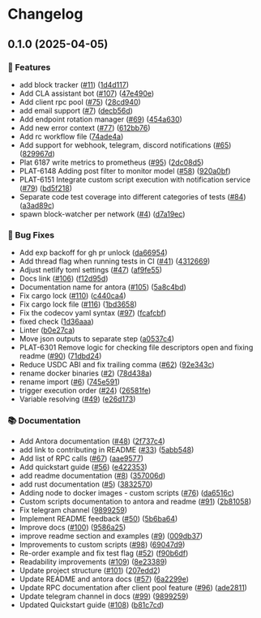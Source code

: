 # Changelog

## 0.1.0 (2025-04-05)


### 🚀 Features

* add block tracker ([#11](https://github.com/OpenZeppelin/openzeppelin-monitor/issues/11)) ([1d4d117](https://github.com/OpenZeppelin/openzeppelin-monitor/commit/1d4d117aab56e2c31c0747d6bf681fe60b2d8b10))
* Add CLA assistant bot ([#107](https://github.com/OpenZeppelin/openzeppelin-monitor/issues/107)) ([47e490e](https://github.com/OpenZeppelin/openzeppelin-monitor/commit/47e490e4a5657a48bc60f85c38d72aca16334ac0))
* Add client rpc pool ([#75](https://github.com/OpenZeppelin/openzeppelin-monitor/issues/75)) ([28cd940](https://github.com/OpenZeppelin/openzeppelin-monitor/commit/28cd940a8aea5c97fb15a4ca0d415debaa2864b1))
* add email support ([#7](https://github.com/OpenZeppelin/openzeppelin-monitor/issues/7)) ([decb56d](https://github.com/OpenZeppelin/openzeppelin-monitor/commit/decb56d45d3f1000346c24e137d1a5d952c4a9dd))
* Add endpoint rotation manager ([#69](https://github.com/OpenZeppelin/openzeppelin-monitor/issues/69)) ([454a630](https://github.com/OpenZeppelin/openzeppelin-monitor/commit/454a630cf92c305ea5d9254b211a7b60abf8804d))
* Add new error context ([#77](https://github.com/OpenZeppelin/openzeppelin-monitor/issues/77)) ([612bb76](https://github.com/OpenZeppelin/openzeppelin-monitor/commit/612bb76b9c8e9a470fc68685c2f06481663a9474))
* Add rc workflow file ([74ade4a](https://github.com/OpenZeppelin/openzeppelin-monitor/commit/74ade4aadf22cc868d5df7a8b2294818fb47f5e2))
* Add support for webhook, telegram, discord notifications ([#65](https://github.com/OpenZeppelin/openzeppelin-monitor/issues/65)) ([829967d](https://github.com/OpenZeppelin/openzeppelin-monitor/commit/829967da45062dc22ffb0cb3376e68101a46b3e9))
* Plat 6187 write metrics to prometheus ([#95](https://github.com/OpenZeppelin/openzeppelin-monitor/issues/95)) ([2dc08d5](https://github.com/OpenZeppelin/openzeppelin-monitor/commit/2dc08d51670834f453498299937debfca67fa1b7))
* PLAT-6148 Adding post filter to monitor model ([#58](https://github.com/OpenZeppelin/openzeppelin-monitor/issues/58)) ([920a0bf](https://github.com/OpenZeppelin/openzeppelin-monitor/commit/920a0bf27953b67eb722d17d5ebf50b51237d4d4))
* PLAT-6151 Integrate custom script execution with notification service ([#79](https://github.com/OpenZeppelin/openzeppelin-monitor/issues/79)) ([bd5f218](https://github.com/OpenZeppelin/openzeppelin-monitor/commit/bd5f218507dfc30bd4b2182077e2997cf04b8877))
* Separate code test coverage into different categories of tests ([#84](https://github.com/OpenZeppelin/openzeppelin-monitor/issues/84)) ([a3ad89c](https://github.com/OpenZeppelin/openzeppelin-monitor/commit/a3ad89cdcf0bab5883af7ec36b854fedc2f060cd))
* spawn block-watcher per network ([#4](https://github.com/OpenZeppelin/openzeppelin-monitor/issues/4)) ([d7a19ec](https://github.com/OpenZeppelin/openzeppelin-monitor/commit/d7a19ec57344e4fb28dffc6f2025e809d0f5d946))


### 🐛 Bug Fixes

* Add exp backoff for gh pr unlock ([da66954](https://github.com/OpenZeppelin/openzeppelin-monitor/commit/da669549567c553390a858fd0b68f847259d1105))
* Add thread flag when running tests in CI ([#41](https://github.com/OpenZeppelin/openzeppelin-monitor/issues/41)) ([4312669](https://github.com/OpenZeppelin/openzeppelin-monitor/commit/4312669d8da84f5cf7e7817b10c377fe3a6992af))
* Adjust netlify toml settings ([#47](https://github.com/OpenZeppelin/openzeppelin-monitor/issues/47)) ([af9fe55](https://github.com/OpenZeppelin/openzeppelin-monitor/commit/af9fe553a92cfc47a306a7dcfc43be0b2257f835))
* Docs link ([#106](https://github.com/OpenZeppelin/openzeppelin-monitor/issues/106)) ([f12d95d](https://github.com/OpenZeppelin/openzeppelin-monitor/commit/f12d95d85ad9230bece0342c39cb5c3c1cd62832))
* Documentation name for antora ([#105](https://github.com/OpenZeppelin/openzeppelin-monitor/issues/105)) ([5a8c4bd](https://github.com/OpenZeppelin/openzeppelin-monitor/commit/5a8c4bd8315e62bb2dedb066f6b6bfcaa09c2d37))
* Fix cargo lock ([#110](https://github.com/OpenZeppelin/openzeppelin-monitor/issues/110)) ([c440ca4](https://github.com/OpenZeppelin/openzeppelin-monitor/commit/c440ca43542e919cd473a7d533b0820cf5474d3e))
* Fix cargo lock file ([#116](https://github.com/OpenZeppelin/openzeppelin-monitor/issues/116)) ([1bd3658](https://github.com/OpenZeppelin/openzeppelin-monitor/commit/1bd3658ab507c2dde90a2132b6eaec6d849e0e3c))
* Fix the codecov yaml syntax ([#97](https://github.com/OpenZeppelin/openzeppelin-monitor/issues/97)) ([fcafcbf](https://github.com/OpenZeppelin/openzeppelin-monitor/commit/fcafcbf5765014a65c3f2c8718ee0f24a4531ebe))
* fixed check ([1d36aaa](https://github.com/OpenZeppelin/openzeppelin-monitor/commit/1d36aaa63ca12b4a660ec7e7bfcb18f722d8adf2))
* Linter ([b0e27ca](https://github.com/OpenZeppelin/openzeppelin-monitor/commit/b0e27ca21f8e39b3a3c16d356df00dfcd0a868e5))
* Move json outputs to separate step ([a0537c4](https://github.com/OpenZeppelin/openzeppelin-monitor/commit/a0537c48722eed08681dc58c7f9d0e5101cbf139))
* PLAT-6301 Remove logic for checking file descriptors open and fixing readme ([#90](https://github.com/OpenZeppelin/openzeppelin-monitor/issues/90)) ([71dbd24](https://github.com/OpenZeppelin/openzeppelin-monitor/commit/71dbd24a9ba5ab4c37cf4be432a4614c2e68166b))
* Reduce USDC ABI and fix trailing comma ([#62](https://github.com/OpenZeppelin/openzeppelin-monitor/issues/62)) ([92e343c](https://github.com/OpenZeppelin/openzeppelin-monitor/commit/92e343c09dc2da565912b6cd5bc83fbdc591cdb5))
* rename docker binaries ([#2](https://github.com/OpenZeppelin/openzeppelin-monitor/issues/2)) ([78d438a](https://github.com/OpenZeppelin/openzeppelin-monitor/commit/78d438a1ca4931651d3ca106c5dbda1ea1357574))
* rename import ([#6](https://github.com/OpenZeppelin/openzeppelin-monitor/issues/6)) ([745e591](https://github.com/OpenZeppelin/openzeppelin-monitor/commit/745e591faba06f557b2f6a091434250ed559df6e))
* trigger execution order ([#24](https://github.com/OpenZeppelin/openzeppelin-monitor/issues/24)) ([26581fe](https://github.com/OpenZeppelin/openzeppelin-monitor/commit/26581fec9ec1078ea4284fd6b43509616c66ad64))
* Variable resolving ([#49](https://github.com/OpenZeppelin/openzeppelin-monitor/issues/49)) ([e26d173](https://github.com/OpenZeppelin/openzeppelin-monitor/commit/e26d17314e9b2e78c0772a46f3139da70c6ca144))


### 📚 Documentation

* Add Antora documentation ([#48](https://github.com/OpenZeppelin/openzeppelin-monitor/issues/48)) ([2f737c4](https://github.com/OpenZeppelin/openzeppelin-monitor/commit/2f737c4c040090bd3acd0af90d3f24045b8ff173))
* add link to contributing in README ([#33](https://github.com/OpenZeppelin/openzeppelin-monitor/issues/33)) ([5abb548](https://github.com/OpenZeppelin/openzeppelin-monitor/commit/5abb548c199f3a033860b027461e5fb3cd60e565))
* Add list of RPC calls ([#67](https://github.com/OpenZeppelin/openzeppelin-monitor/issues/67)) ([aae9577](https://github.com/OpenZeppelin/openzeppelin-monitor/commit/aae9577f4e011eaca12adb7997bf5fd28a558f83))
* Add quickstart guide ([#56](https://github.com/OpenZeppelin/openzeppelin-monitor/issues/56)) ([e422353](https://github.com/OpenZeppelin/openzeppelin-monitor/commit/e422353873335540afce5a9a5702c786c71eea75))
* add readme documentation ([#8](https://github.com/OpenZeppelin/openzeppelin-monitor/issues/8)) ([357006d](https://github.com/OpenZeppelin/openzeppelin-monitor/commit/357006d98f6cc8d160920e702dc78662008d39a3))
* add rust documentation ([#5](https://github.com/OpenZeppelin/openzeppelin-monitor/issues/5)) ([3832570](https://github.com/OpenZeppelin/openzeppelin-monitor/commit/3832570adf4854279fcda215fbbba5eb0d5396a1))
* Adding node to docker images - custom scripts ([#76](https://github.com/OpenZeppelin/openzeppelin-monitor/issues/76)) ([da6516c](https://github.com/OpenZeppelin/openzeppelin-monitor/commit/da6516c6f3afccb297cb1c1251f673e02ceaeaa5))
* Custom scripts documentation to antora and readme ([#91](https://github.com/OpenZeppelin/openzeppelin-monitor/issues/91)) ([2b81058](https://github.com/OpenZeppelin/openzeppelin-monitor/commit/2b81058f810e6b4d18a2c79e96002fb77890e9e0))
* Fix telegram channel ([9899259](https://github.com/OpenZeppelin/openzeppelin-monitor/commit/98992599ab8998113b6202781787a48ce0aab3db))
* Implement README feedback ([#50](https://github.com/OpenZeppelin/openzeppelin-monitor/issues/50)) ([5b6ba64](https://github.com/OpenZeppelin/openzeppelin-monitor/commit/5b6ba6419a06b9abd60412fa02b09da2a416e38c))
* Improve docs ([#100](https://github.com/OpenZeppelin/openzeppelin-monitor/issues/100)) ([9586a25](https://github.com/OpenZeppelin/openzeppelin-monitor/commit/9586a253f2a76993bbf82d4834b37863edabab60))
* improve readme section and examples ([#9](https://github.com/OpenZeppelin/openzeppelin-monitor/issues/9)) ([009db37](https://github.com/OpenZeppelin/openzeppelin-monitor/commit/009db3719e1be03120733755ade3c1c45e13f8a5))
* Improvements to custom scripts ([#98](https://github.com/OpenZeppelin/openzeppelin-monitor/issues/98)) ([69047d9](https://github.com/OpenZeppelin/openzeppelin-monitor/commit/69047d90a2fe057446f7c1b3f3526ab31bc6afcb))
* Re-order example and fix test flag ([#52](https://github.com/OpenZeppelin/openzeppelin-monitor/issues/52)) ([f90b6df](https://github.com/OpenZeppelin/openzeppelin-monitor/commit/f90b6df73ef7a6040eab59d71402b34877c88fc5))
* Readability improvements ([#109](https://github.com/OpenZeppelin/openzeppelin-monitor/issues/109)) ([8e23389](https://github.com/OpenZeppelin/openzeppelin-monitor/commit/8e23389ea0dcb3b221227a6cddd17de39603acbb))
* Update project structure ([#101](https://github.com/OpenZeppelin/openzeppelin-monitor/issues/101)) ([207edd2](https://github.com/OpenZeppelin/openzeppelin-monitor/commit/207edd28f3fb0a805d40d6ba9109abe9e6553d23))
* Update README and antora docs ([#57](https://github.com/OpenZeppelin/openzeppelin-monitor/issues/57)) ([6a2299e](https://github.com/OpenZeppelin/openzeppelin-monitor/commit/6a2299e0c41052ef9523aec1aa6f5852990e9179))
* Update RPC documentation after client pool feature ([#96](https://github.com/OpenZeppelin/openzeppelin-monitor/issues/96)) ([ade2811](https://github.com/OpenZeppelin/openzeppelin-monitor/commit/ade2811431c07c6b46730cbce5e357934df14cd5))
* Update telegram channel in docs ([#99](https://github.com/OpenZeppelin/openzeppelin-monitor/issues/99)) ([9899259](https://github.com/OpenZeppelin/openzeppelin-monitor/commit/98992599ab8998113b6202781787a48ce0aab3db))
* Updated Quickstart guide ([#108](https://github.com/OpenZeppelin/openzeppelin-monitor/issues/108)) ([b81c7cd](https://github.com/OpenZeppelin/openzeppelin-monitor/commit/b81c7cd22143a7d2854ef496ab59e114d70c360f))
